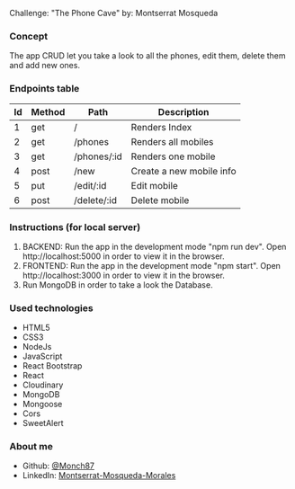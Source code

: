 Challenge: "The Phone Cave"
by: Montserrat Mosqueda


### Concept

The app CRUD let you take a look to all the phones, edit them, delete them and add new ones.



### Endpoints table

| Id  | Method | Path                                        | Description                                                            |
| --- | ------ | ------------------------------------------- | ---------------------------------------------------------------------- |
| 1   | get    | /                                          | Renders Index |    
| 2   | get    | /phones                                    | Renders all mobiles                                                       |
| 3   | get    | /phones/:id                                     | Renders one mobile                                                     |
| 4   | post   | /new                                      | Create a new mobile info                                              |
| 5   | put    | /edit/:id                                     | Edit mobile                                                    |
| 6   | post   | /delete/:id                                     |Delete mobile                                              |



  ### Instructions (for local server)

1. BACKEND: Run the app in the development mode "npm run dev". Open http://localhost:5000 in order to view it in the browser.
2. FRONTEND: Run the app in the development mode "npm start". Open http://localhost:3000 in order to view it in the browser.
3. Run MongoDB in order to take a look the Database. 



  ### Used technologies 

- HTML5 
- CSS3
- NodeJs
- JavaScript
- React Bootstrap
- React
- Cloudinary
- MongoDB
- Mongoose
- Cors 
- SweetAlert



### About me

* Github: [@Monch87](https://github.com/Monch87)
* LinkedIn: [Montserrat-Mosqueda-Morales](https://www.linkedin.com/in/montserrat-mosqueda-morales)